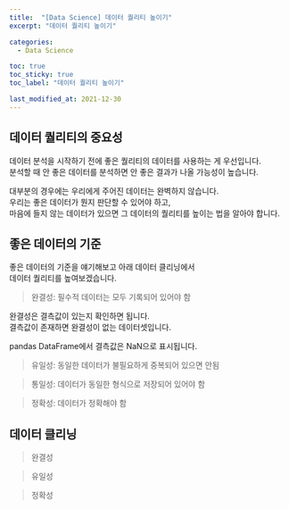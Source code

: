 ```yaml
---
title:  "[Data Science] 데이터 퀄리티 높이기"
excerpt: "데이터 퀄리티 높이기"

categories:
  - Data Science

toc: true
toc_sticky: true
toc_label: "데이터 퀄리티 높이기"

last_modified_at: 2021-12-30
---
```


## 데이터 퀄리티의 중요성

데이터 분석을 시작하기 전에 좋은 퀄리티의 데이터를 사용하는 게 우선입니다.<br>
분석할 때 안 좋은 데이터를 분석하면 안 좋은 결과가 나올 가능성이 높습니다.

대부분의 경우에는 우리에게 주어진 데이터는 완벽하지 않습니다.<br>
우리는 좋은 데이터가 뭔지 판단할 수 있어야 하고,<br>
마음에 들지 않는 데이터가 있으면 그 데이터의 퀄리티를 높이는 법을 알아야 합니다.

## 좋은 데이터의 기준

좋은 데이터의 기준을 얘기해보고 아래 데이터 클리닝에서<br>
데이터 퀄리티를 높여보겠습니다.

> 완결성: 필수적 데이터는 모두 기록되어 있어야 함

완결성은 결측값이 있는지 확인하면 됩니다.<br>
결측값이 존재하면 완결성이 없는 데이터셋입니다.

pandas DataFrame에서 결측값은 NaN으로 표시됩니다.

> 유일성: 동일한 데이터가 불필요하게 중복되어 있으면 안됨

> 통일성: 데이터가 동일한 형식으로 저장되어 있어야 함

> 정확성: 데이터가 정확해야 함

## 데이터 클리닝

> 완결성

<script src="https://gist.github.com/Geniemo/0cd45d05c0056acec90c50d597acb512.js"></script>

> 유일성

<script src="https://gist.github.com/Geniemo/7e37c43f81c779eb9b6abfbd0f7e1b3a.js"></script>

> 정확성

<script src="https://gist.github.com/Geniemo/b4ac1fecf2e6532dd6cf7590db421efd.js"></script>

<script src="https://gist.github.com/Geniemo/6073448870e780057a9d32e68c8269d8.js"></script>
